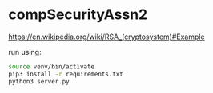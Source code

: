 # compSecurityAssn2

https://en.wikipedia.org/wiki/RSA_(cryptosystem)#Example

run using:

```sh
source venv/bin/activate
pip3 install -r requirements.txt
python3 server.py
```
